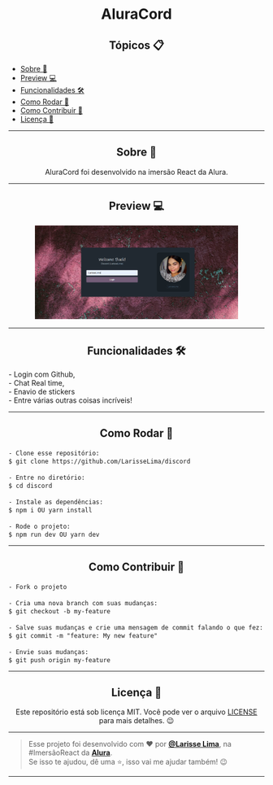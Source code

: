 <h1 align="center">AluraCord</h1>


<h2 align="center">Tópicos 📋</h2>

   <p>
   
   - [Sobre 📖](#sobre-)
   - [Preview 💻](#preview-)
   - [Funcionalidades 🛠️](#Funcionalidades-%EF%B8%8F)
   - [Como Rodar 🤔](#como-usar-)
   - [Como Contribuir 💪](#como-contribuir-)
   - [Licença 📝](#licença-)

   </p>

---

<h2 align="center">Sobre 📖</h2>
   
<p align="center">
   AluraCord foi desenvolvido na imersão React da Alura.
</p>

---

<h2 align="center">Preview 💻</h2>

   <p align="center">
      <img src="assets/images/demo.png" width="400" alt="Demo">
   </p>

---

<h2 align="center">Funcionalidades 🛠️</h2>

   <p>   
    - Login com Github,<br>
    - Chat Real time,<br>
    - Enavio de stickers<br>
- Entre várias outras coisas incríveis!
   </p>

---

<h2 align="center">Como Rodar 🤔</h2>

   ```
   - Clone esse repositório:
   $ git clone https://github.com/LarisseLima/discord 

   - Entre no diretório:
   $ cd discord

   - Instale as dependências:
   $ npm i OU yarn install

   - Rode o projeto: 
   $ npm run dev OU yarn dev
   ```

---

<h2 align="center">Como Contribuir 💪</h2>

   ```
   - Fork o projeto 

   - Cria uma nova branch com suas mudanças:
   $ git checkout -b my-feature

   - Salve suas mudanças e crie uma mensagem de commit falando o que fez:
   $ git commit -m "feature: My new feature"

   - Envie suas mudanças:
   $ git push origin my-feature
   ```

---

<h2 align="center">Licença 📝</h2>

<p align="center">
   Este repositório está sob licença MIT. Você pode ver o arquivo <a href="github.com/LarisseLima/discord/blob/master/LICENSE">LICENSE</a> para mais detalhes. 😉
</p>

   ---

   >Esse projeto foi desenvolvido com ❤️ por **[@Larisse Lima](https://www.linkedin.com/in/larisselima/)**, na #ImersãoReact da **[Alura](https://www.alura.com.br/)**.<br>
   Se isso te ajudou, dê uma ⭐, isso vai me ajudar também! 😉

---
